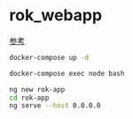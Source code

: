 # rok_webapp

[参考](https://qiita.com/PRONakahira/items/f507d0f912974d1b8c58)

```bash
docker-compose up -d
```

```bash
docker-compose exec node bash
```

```bash
ng new rok-app
cd rok-app
ng serve --host 0.0.0.0
```
